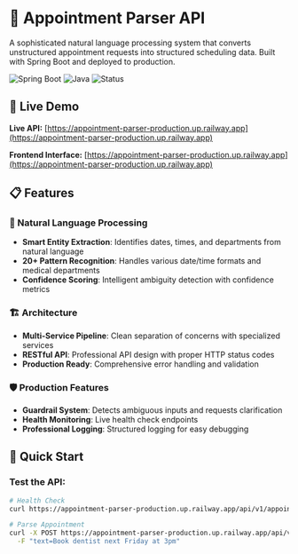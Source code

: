 # 🏥 Appointment Parser API

A sophisticated natural language processing system that converts unstructured appointment requests into structured scheduling data. Built with Spring Boot and deployed to production.

![Spring Boot](https://img.shields.io/badge/Spring%20Boot-3.2-green)
![Java](https://img.shields.io/badge/Java-17-blue)
![Status](https://img.shields.io/badge/Status-Production%20Ready-success)

## 🚀 Live Demo

**Live API:** [https://appointment-parser-production.up.railway.app](https://appointment-parser-production.up.railway.app)

**Frontend Interface:** [https://appointment-parser-production.up.railway.app](https://appointment-parser-production.up.railway.app)

## 📋 Features

### 🤖 Natural Language Processing
- **Smart Entity Extraction**: Identifies dates, times, and departments from natural language
- **20+ Pattern Recognition**: Handles various date/time formats and medical departments
- **Confidence Scoring**: Intelligent ambiguity detection with confidence metrics

### 🏗️ Architecture
- **Multi-Service Pipeline**: Clean separation of concerns with specialized services
- **RESTful API**: Professional API design with proper HTTP status codes
- **Production Ready**: Comprehensive error handling and validation

### 🛡️ Production Features
- **Guardrail System**: Detects ambiguous inputs and requests clarification
- **Health Monitoring**: Live health check endpoints
- **Professional Logging**: Structured logging for easy debugging

## 🎯 Quick Start

### Test the API:

```bash
# Health Check
curl https://appointment-parser-production.up.railway.app/api/v1/appointments/health

# Parse Appointment
curl -X POST https://appointment-parser-production.up.railway.app/api/v1/appointments/parse \
  -F "text=Book dentist next Friday at 3pm"
